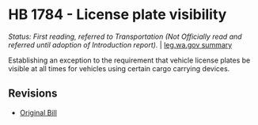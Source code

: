 # HB 1784 - License plate visibility
*Status: First reading, referred to Transportation (Not Officially read and referred until adoption of Introduction report).* | [leg.wa.gov summary](https://app.leg.wa.gov/billsummary?BillNumber=1784&Year=2021)

Establishing an exception to the requirement that vehicle license plates be visible at all times for vehicles using certain cargo carrying devices.

## Revisions
* [Original Bill](1/)